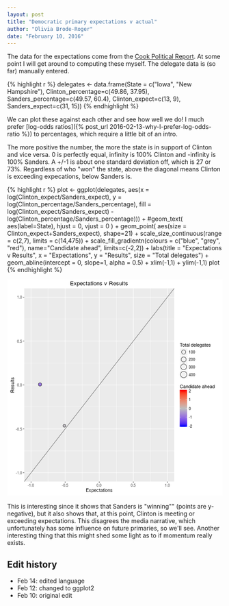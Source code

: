 ```yaml
---
layout: post
title: "Democratic primary expectations v actual"
author: "Olivia Brode-Roger"
date: "February 10, 2016"
---
```




The data for the expectations come from the [Cook Political Report](http://cookpolitical.com/story/9179). At some point I will get around to computing these myself.
The delegate data is (so far) manually entered.


{% highlight r %}
delegates <- data.frame(State = c("Iowa", "New Hampshire"),
                        Clinton_percentage=c(49.86, 37.95), Sanders_percentage=c(49.57, 60.4),
                        Clinton_expect=c(13, 9), Sanders_expect=c(31, 15))
{% endhighlight %}

We can plot these against each other and see how well we do!
I much prefer [log-odds ratios]({% post_url 2016-02-13-why-I-prefer-log-odds-ratio %}) to percentages, which require a little bit of an intro.

The more positive the number, the more the state is in support of Clinton and vice versa.
0 is perfectly equal, infinity is 100% Clinton and -infinity is 100% Sanders.
A +/-1 is about one standard deviation off, which is 27 or 73%.
Regardless of who "won" the state, above the diagonal means Clinton is exceeding expecations, below Sanders is.


{% highlight r %}
plot <- ggplot(delegates, aes(x = log(Clinton_expect/Sanders_expect), y = log(Clinton_percentage/Sanders_percentage),
                              fill = log(Clinton_expect/Sanders_expect) - log(Clinton_percentage/Sanders_percentage))) +
  #geom_text( aes(label=State), hjust = 0, vjust = 0 ) +
  geom_point( aes(size = Clinton_expect+Sanders_expect), shape=21) +
  scale_size_continuous(range = c(2,7), limits = c(14,475)) +
  scale_fill_gradientn(colours = c("blue", "grey", "red"), name="Candidate ahead", limits=c(-2,2)) +
  labs(title = "Expectations v Results", x = "Expectations", y = "Results", size = "Total delegates") +
  geom_abline(intercept = 0, slope=1, alpha = 0.5) +
  xlim(-1,1) + ylim(-1,1)
plot
{% endhighlight %}

![center](/../figs/2016-02-10-expectations-v-actual/unnamed-chunk-2-1.png)

This is interesting since it shows that Sanders is "winning"" (points are y-negative), but it also shows that, at this point, Clinton is meeting or exceeding expectations.
This disagrees the media narrative, which unfortunately has some influence on future primaries, so we'll see.
Another interesting thing that this might shed some light as to if momentum really exists.

Edit history
---

- Feb 14: edited language
- Feb 12: changed to ggplot2
- Feb 10: original edit
